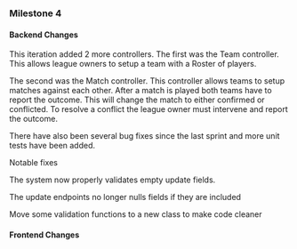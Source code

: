 ### Milestone 4

#### Backend Changes

This iteration added 2 more controllers. The first was the Team controller. 
This allows league owners to setup a team with a Roster of players.

The second was the Match controller. This controller allows teams to setup matches against each other.
After a match is played both teams have to report the outcome. This will change the match to either confirmed or 
conflicted. To resolve a conflict the league owner must intervene and report the outcome.

There have also been several bug fixes since the last sprint and more unit tests have been added.

Notable fixes 

The system now properly validates empty update fields.

The update endpoints no longer nulls fields if they are included

Move some validation functions to a new class to make code cleaner

#### Frontend Changes
